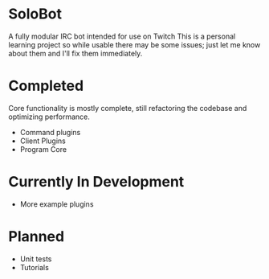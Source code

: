 # SoloBot
A fully modular IRC bot intended for use on Twitch
This is a personal learning project so while usable there may be some issues; just let me know about them and I'll fix them immediately.

# Completed
Core functionality is mostly complete, still refactoring the codebase and optimizing performance.
- Command plugins
- Client Plugins
- Program Core

# Currently In Development
- More example plugins

# Planned
- Unit tests
- Tutorials

